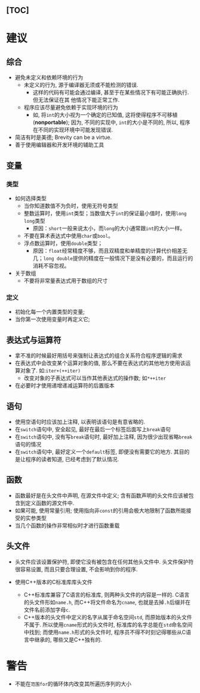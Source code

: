 [TOC]
---
# 建议

## 综合

* 避免未定义和依赖环境的行为
  * 未定义的行为, 源于编译器无须或不能检测的错误.
      * 这样的代码有可能会通过编译, 甚至于在某些情况下有可能正确执行. 但无法保证在其	他情况下能正常工作.
  * 程序应该尽量避免依赖于实现环境的行为
      * 如, 将`int`的大小视为一个确定的已知值, 这将使得程序不可移植(**nonportable**); 因为, 不同的实现中, `int`的大小是不同的, 所以, 程序在不同的实现环境中可能发现错误.
* 简洁有时是美德; Brevity can be a virtue.
* 善于使用编辑器和开发环境的辅助工具
## 变量

### 类型

* 如何选择类型
  * 当你知道数值不为负时，使用无符号类型
  * 整数运算时，使用`int`类型；当数值大于`int`的保证最小值时，使用`long long`类型
      * 原因：`short`一般来说太小，而`long`的大小通常跟`int`的大小一样。
  * 不要在算术表达式中使用`char`或`bool`。
  * 浮点数运算时，使用`double`类型；
      * 原因：`float`经常精度不够，而且双精度和单精度的计算代价相差无几；`long double`提供的精度在一般情况下是没有必要的，而且运行的消耗不容忽视。
* 关于数组
  * 不要将非常量表达式用于数组的尺寸
### 定义
* 初始化每一个内置类型的变量;
* 当你第一次使用变量时再定义它;

## 表达式与运算符

* 拿不准的时候最好用括号来强制让表达式的组合关系符合程序逻辑的需求
* 在表达式中会改变某个运算对象的值, 那么不要在表达式的其他地方使用该运算对象了. 如:`iter+(++iter)`
  * 改变对象的子表达式可以当作其他表达式的操作数; 如`*++iter`
* 在必要时才使用递增递减运算符的后置版本

## 语句

* 使用空语句时应该加上注释, 以表明该语句是有意省略的.
* 在`switch`语句中, 安全起见, 最好在最后一个标签后面写上`break`语句
* 在`switch`语句中, 没有写`break`语句时, 最好加上注释, 因为很少出现省略`break`语句的情况
* 在`switch`语句中, 最好定义一个`default`标签, 即便没有需要它的地方. 其目的是让程序的读者知道, 已经考虑到了默认情况.

## 函数

* 函数最好是在头文件中声明, 在源文件中定义; 含有函数声明的头文件应该被包含到定义函数的源文件中.
* 如果可能, 使用常量引用; 使用指向非`const`的引用会极大地限制了函数所能接受的实参类型
* 当几个函数的操作非常相似时才进行函数重载

## 头文件

* 头文件应该设置保护符, 即使它没有被包含在任何其他头文件中. 头文件保护符很容易设置, 而且只要合理设置, 不会影响到你的程序.

* 使用C++版本的C标准库库头文件
  * C++标准库兼容了C语言的标准库, 则两种头文件的内容是一样的. C语言的头文件形如`name.h`, 而C++将文件命名为`cname`, 也就是去掉`.h`后缀并在文件名前添加字母`c`.
  * C++版本的头文件中定义的名字从属于命名空间`std`, 而原始版本的头文件不属于. 所以使用`cname`形式的头文件时, 标准库的名字总能在`std`命名空间中找到; 而使用`name.h`形式的头文件时, 程序员不得不时刻记得哪些从C语言中继承的, 哪些又是C++独有的.

# 警告

* 不能在`范围for`的循环体内改变其所遍历序列的大小